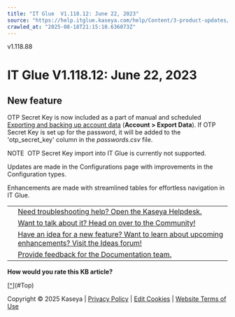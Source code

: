 ```yaml
---
title: "IT Glue  V1.118.12: June 22, 2023"
source: "https://help.itglue.kaseya.com/help/Content/3-product-updates/it-glue-release-notes/it-glue-release-notes-v1-118-12-2023-06-22.html"
crawled_at: "2025-08-18T21:15:10.636073Z"
---
```


v1.118.88

# IT Glue V1.118.12: June 22, 2023

## New feature

OTP Secret Key is now included as a part of manual and scheduled [Exporting and backing up account data](../../1-admin/import-and-export/exporting-and-backing-up-account-data.html) (**Account > Export Data**). If OTP Secret Key is set up for the password, it will be added to the 'otp\_secret\_key' column in the *passwords.csv* file.

NOTE  OTP Secret Key import into IT Glue is currently not supported.

Updates are made in the Configurations page with improvements in the Configuration types.

Enhancements are made with streamlined tables for effortless navigation in IT Glue.

|  |  |
| --- | --- |
|  | [Need troubleshooting help? Open the Kaseya Helpdesk.](https://helpdesk.kaseya.com/) |
|  | [Want to talk about it? Head on over to the Community!](https://community.kaseya.com/it-operations) |
|  | [Have an idea for a new feature? Want to learn about upcoming enhancements? Visit the Ideas forum!](https://community.kaseya.com/ideas/categories/ITGlue-ideas-portal) |
|  | [Provide feedback for the Documentation team.](javascript:(function()%7BSendLinkByMail()%3B%7D)()%3B) |

**How would you rate this KB article?**

[[^](#Top)](#Top)

Copyright © 2025 Kaseya | [Privacy Policy](https://www.kaseya.com/legal/kaseya-privacy-statement/) | [Edit Cookies](#) | [Website Terms of Use](https://www.kaseya.com/legal/website-terms-of-use/)
